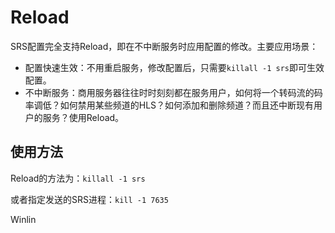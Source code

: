 # Reload

SRS配置完全支持Reload，即在不中断服务时应用配置的修改。主要应用场景：
* 配置快速生效：不用重启服务，修改配置后，只需要`killall -1 srs`即可生效配置。
* 不中断服务：商用服务器往往时时刻刻都在服务用户，如何将一个转码流的码率调低？如何禁用某些频道的HLS？如何添加和删除频道？而且还中断现有用户的服务？使用Reload。

## 使用方法

Reload的方法为：`killall -1 srs`

或者指定发送的SRS进程：`kill -1 7635`

Winlin